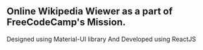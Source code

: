 
## Online Wikipedia Wiewer as a part of FreeCodeCamp's Mission.
Designed using Material-UI library 
And Developed using ReactJS


